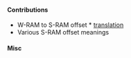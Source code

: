 #### Contributions
* W-RAM to S-RAM offset * <a href="https://www.romhacking.net/documents/831/" target=_>translation</a>
* Various S-RAM offset meanings

#### Misc

